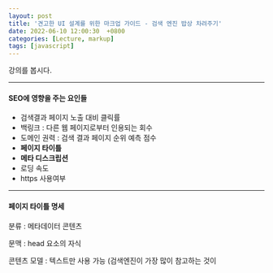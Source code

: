 ```yaml
---
layout: post
title: '견고한 UI 설계를 위한 마크업 가이드 - 검색 엔진 밥상 차려주기'
date: 2022-06-10 12:00:30  +0800
categories: [Lecture, markup]
tags: [javascript]
---
```


강의를 봅시다.

---  

#### **SEO에 영향을 주는 요인들**  

- 검색결과 페이지 노출 대비 클릭률  
- 백링크 : 다른 웹 페이지로부터 인용되는 회수  
- 도메인 권력 : 검색 결과 페이지 순위 예측 점수  
- **페이지 타이틀**  
- **메타 디스크립션**  
- 로딩 속도  
- https 사용여부  

---  

#### **페이지 타이틀 명세**  

분류 : 메타데이터 콘텐츠  

문맥 : head 요소의 자식  

콘텐츠 모델 : 텍스트만 사용 가능  (검색엔진이 가장 많이 참고하는 것이 <title> 태그)

태그 생략 : 시작 태그와 종료 태그 모두 생략 불가능.  


---  

#### **페이지 타이틀 비교**  

A : X툰  
B : 실시간 - 랭킹 - 웹튼 - XX 코믹스  

이렇게 비교했을 때 B가 더 검색이 잘 될 확률이 높음.  

---  

LightHouse를 이용하면 검색엔진 최적화를 비교할 수 있다.  

검색 엔진은 title 태그, heading 태그를 참고한다.  

페이지마다 각각 다른 title을 이용하면 더 좋다.  

---  

#### **페이지 타이틀 구분자**  

대시(-) / 파이프 (|) / 콜론 (:을 추천

Page Title - Site Name  
Page Title | Site Name  
Page Title : Site Name  

대시를 사용하면 가독성이 좋고, 파이프, 콜론을 사용하면 공간을 더 효율적으로 사용 가능.  

---  

#### **페이지 타이틀 모범 사례**  

- The Biden-Harris Administration | The White House  
- All Standars and Drafts - W3C  
- 갤럭시 S | Samsung 대한민국  

---  

#### **페이지 타이틀 요약**  

- 본문을 잘 설명하는 키워드 중심으로  
- 페이지마다 구체적이고 고유한 키워드 사용  
- 페이지마다 반복하는 키워드 최소화  
- 키워드를 앞으로 배치  
- 가능한 짧게  

---  

## **Metadata - html, head**  

**html lang="ko"**  

lang 속성은 특정 언어의 검색을 도와주기도 하고  
화면 낭독기를 사용하는 사람들에게 어떤 언어를 선택해야 하는지 도움을 주기도 한다.  

하지만 구글이 lang 속성을 신뢰하지 않는다고 한다.  
예전에 개발자들이 html 태그를 다 복사해서 써서 한국에서 만든 많은 사이트들이 en인 경우가 많았기 때문..  

그래도 접근성 측면에서는 중요하니까 ko로 해주자.  

---  

**utf-8**  

utf-8로 해야지 모든 언어를 표시할 수 있다.  

---  

**description**  

```js
<meta name="description" content="설명">
```  

Description은 검색 결과에 노출되는 텍스트다.  
검색 결화 화면에 사이트에 대한 설명을 표시하고 싶으면 이것을 사용.  

---  

**keywords**  

구글이 참고하지 않음.  

---  

**viewport**  


```js
<meta name="viewport" content="width-device-width, innitial-scale=1">
```  

모바일에서도 볼 수 있는지 최적화가 되어 있는가를 나타내는 태그  
PC에서는 화면 크기를 마음대로 조절할 수 있지만  
모바일에서는 화면에 보이는 만큼만이 viewport가 된다.  

구글이 참고하기 때문에 적어주는 것이 좋다  

---  

**구조화된 데이터**  

네이버에서는 연관 채널을 크롤링해가는 기능이 있다.  

JSON-LD형식으로 등록할 수 있다.  
위 태그는 body 종료 직전에 넣으면 좋다.  

---  

**페이스북 Metadata**  

```js
<meta property="og:url" content="https...">
<meta property="og:title" content="...">
<meta property="og:description" content="...">
<meta property="og:url" content="https...">
```  

페이스북, 카카오톡, 라인 등에서 모두 참고하고 있는 태그  

위 태그를 참고할 수 있는  
공유 디버거가 있다.  

https://developers.facebook.com/tools/devug/

---  

**트위터 Metadata**  

```js
<meta name="twitter:card" content="https...">
<meta name="twitter:title" content="...">
<meta name="twitter:description" content="...">
<meta name="twitter:image" content="https...">
```  
https://cards-dev.twitter.com/validator

---  


